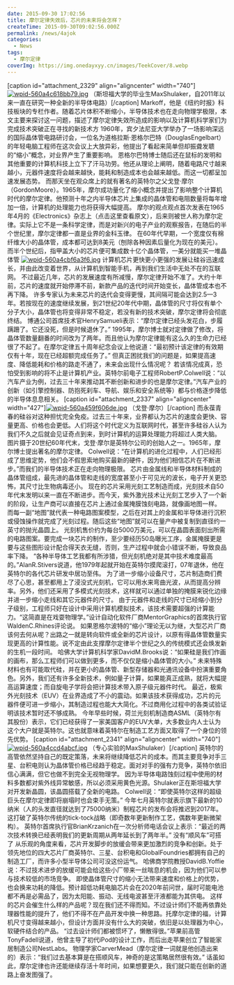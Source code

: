 ```yaml
---
date: 2015-09-30 17:02:56
title: 摩尔定律失效后，芯片的未来将会怎样？
createTime: 2015-09-30T09:02:56.000Z
permalink: /news/4ajok
categories:
  - News
tags:
  - 摩尔定律
coverImg: https://img.onedayxyy.cn/images/TeekCover/8.webp
---
```


[caption id="attachment_2329" align="aligncenter" width="740"][![wpid-560a4c618bb79.jpg](/public/2015/09/wpid-560a4c618bb79.jpg)](/public/2015/09/wpid-560a4c618bb79.jpg) （斯坦福大学的毕业生MaxShulaker，自2011年以来一直在研究一种全新的半导体电路）[/caption] Markoff，他是《纽约时报》科技板块的专栏作者。随着芯片体积不断缩小，半导体技术也在走向物理学极限，本文主要来探讨这一问题，描述了摩尔定律失效所造成的影响以及计算机科学家们为完成技术突破正在寻找的新技术方 1960年，宾夕法尼亚大学举办了一场影响深远的国际晶体管电路研讨会，一位名为道格拉斯·恩格尔巴特（DouglasEngelbart）的年轻电脑工程师在这次会议上大放异彩，他提出了看起来简单但却振聋发聩的“缩小”概念，对业界产生了重要影响。 恩格尔巴特博士随后还在鼠标的发明和其他重要的计算机科技上立下了汗马功劳。他还从理论上阐明，随着电路尺寸越来越小，元器件速度将会越来越快，能耗和制造成本也会越来越低。而这一切都呈加速发展态势。 而那天坐在观众席上的就有著名的英特尔之父戈登·摩尔（GordonMoore）。1965年，摩尔成功量化了缩小概念并提出了影响整个计算机时代的摩尔定律。他预测十年之内半导体芯片上集成的晶体管和电阻数量将每年增加一倍，计算机的处理能力也将获得大幅提高。 摩尔的观点观点首次发表在1965年4月的《Electronics》杂志上（点击这里查看原文），后来则被世人称为摩尔定律。实际上它不是一条科学定律，而是对新兴的电子产业的观察报告，在随后的半个世纪里，摩尔定律都一直是业界的金科玉律。 在60年代早期，一个宽度仅有棉纤维大小的晶体管，成本都可达到8美元（刨除各种因素后量化为现在的美元）。而半个世纪后，指甲盖大小的芯片便可集成数十亿个晶体管，一美分就能买一堆晶体管 [![wpid-560a4cbf6a3f6.jpg](/public/2015/09/wpid-560a4cbf6a3f6.jpg)](/public/2015/09/wpid-560a4cbf6a3f6.jpg) 计算机芯片更快更小更强的发展让硅谷迅速成长，并由此改变着世界，从计算机到智能手机，再到我们生活中无处不在的互联网。 不过最近几年，芯片的发展速度有所减慢，摩尔定律开始不准了。大约十年前，芯片的速度就开始停滞不前，新款产品的迭代时间开始变长，晶体管成本也不再下降。 许多专家认为未来芯片的迭代会变得更慢，其间隔可能会达到2.5—3年。若按现在的速度继续发展，到21世纪20年代中期，晶体管的尺寸将仅有单个分子大小，晶体管也将变得非常不稳定，若没有新的技术突破，摩尔定律将会彻底终结。 博通公司首席技术官HenrySamueli表示：“摩尔定律已经头发花白，步履蹒跚了。它还没死，但是时候退休了。” 1995年，摩尔博士就对定律做了修改，将晶体管数量翻番的时间改为了两年。而且他认为摩尔定律能有这么久的生命力已经很了不起了。在摩尔定律五十周年纪念会议上他说道：“最初预计该定律的有效期仅有十年，现在已经超额完成任务了。” 但真正困扰我们的问题是，如果提高速度、降低能耗和价格的路走不通了，未来会出现什么情况呢？ 若该情况成真，恐怕受到影响的将不止是计算机产业。英特尔前电子工程师RobertP.Colwell说：“以汽车产业为例，过去三十年来推动其不断创新和进步的也是摩尔定律。”汽车产业的创新（如引擎控制器、防抱死刹车、导航、娱乐和安全系统等）都与价格逐步降低的半导体息息相关。 [caption id="attachment_2337" align="aligncenter" width="427"][![wpid-560a459f606de.jpg](/public/2015/09/wpid-560a459f606de.jpg)](/public/2015/09/wpid-560a459f606de.jpg) （戈登·摩尔）[/caption] 而永葆青春的硅谷对这种担忧完全免疫。过去三十年来，业界都认为芯片的速度会更快、容量更高、价格也会更低。人们将这个时代定义为互联网时代，甚至许多硅谷人认为我们不久之后就会见证奇点到来，到时计算机的运算处理能力将超过人类大脑。 图片摄于20世纪60年代末，戈登·摩尔是英特尔公司的创始人之一。1965年，摩尔博士提出著名的摩尔定律。 Colwell说：“在计算机的进化过程中，人们已经形成了思维定势，他们会不假思索地购买最新的硬件，因为他们相信芯片在不断进步。”而我们的半导体技术正在走向物理极限。 芯片由金属线和半导体材料制成的晶体管组成，最先进的晶体管和走线的宽度甚至小于可见光的波长，电子开关更恐怖，其尺寸比生物病毒还小。 现在的芯片采用光刻工艺制造而成，光刻技术自50年代末发明以来一直在不断进步。而今天，紫外激光技术让光刻工艺步入了一个新的阶段，让生产商可以直接在芯片上通过金属掩膜蚀刻电路，就像画地图一样。 而每一副“地图”就代表一种电路图案模型，之后在对其上的金属和半导体进行沉积或侵蚀操作就完成了光刻过程。随后这些“地图”就可以在量产中被复制到直径约一英寸的抛光晶圆上。 光刻机售价约为每台5000万美元，可以在晶圆表面刻出所需的电路图案。要完成一块芯片的制作，至少要经历50岛曝光工序，金属掩膜更是要与这些图形设计配合得天衣无缝，否则，生产过程中就会小错误不断，导致良品率下降。 “各种半导体工艺我都有所涉猎，但光刻机绝对是其中技术难度最高的。”AlanR.Stivers说道，他1979年起就开始在英特尔摸爬滚打，07年退休，他在英特尔的各代芯片研发中居功至伟。 为了进一步缩小设备尺寸，芯片制造商们费尽了心思，甚至都用上了浸没式光刻机，它可以用水来弯曲光波，从而提高分辨率。另外，他们还采用了多模式光刻技术，这样就可以通过单独的掩膜来锐化边缘并进一步缩小走线和其它元器件的尺寸。 由于元器件和走线的尺寸已经缩小到分子级别，工程师只好在设计中采用计算机模拟技术，该技术需要超强的计算能力。“这简直是在戏耍物理学。”设计自动化软件厂商MentorGraphics的首席执行官WaldenC.Rhines评论说。 如果恩格尔波特的“缩小”理论无以为继，大型芯片厂商该何去何从呢？出路之一就是转向软件或全新的芯片设计，以原有得晶体管数量实现更高的计算性能。说不定由此支撑摩尔定律半个世纪之久的传统模式还会焕发新的生机一段时间。 哈佛大学计算机科学家DavidM.Brooks说：“如果硅是我们作画的画布，那么工程师们可以做到更多，而不仅仅是缩小晶体管的大小。” 未来特殊材料也有可能取代硅，并在更小的晶体管、新型存储器和光通讯设备中扮演重要角色。另外，我们还有许多全新技术，例如量子计算，如果能真正成熟，就将大幅提高运算速度；而自旋电子学将会把计算技术带入原子级元器件时代。 最近，极紫外光刻技术（EUV）在业界造成了不小的震动。如果该技术获得成功，芯片的元器件便可进一步缩小，其制造过程也能大大简化。不过商用化过程中的各类试验证明该技术暂时还不够成熟。 今年早些时候，荷兰光刻机制造商ASML（英特尔有其股份）表示，它们已经获得了一家美国客户的EUV大单，大多数业内人士认为这个大户就是英特尔。这也就意味着英特尔在制造工艺方面又取得了一个身位的领先优势。 [caption id="attachment_2341" align="aligncenter" width="740"][![wpid-560a4ccd4abcf.jpg](/public/2015/09/wpid-560a4ccd4abcf.jpg)](/public/2015/09/wpid-560a4ccd4abcf.jpg) （专心实验的MaxShulaker）[/caption] 英特尔的高管依然坚持自己的既定策落，未来将继续降低芯片的成本。而其主要竞争对手三星、台积电则认为晶体管价格已经趋于稳定。面对对手的强有力竞争，英特尔依旧信心满满，但它也做不到完全无视物理学。 因为半导体电路蚀刻过程中使用的材料多数都对紫外线异常敏感，所以必须采用黄色光源。Shulaker正在斯坦福大学对开发新晶圆，该晶圆搭载了全新的电路。 Colwell说：“即使英特尔这样的超级巨头在摩尔定律即将崩塌时也会束手无策。” 今年七月英特尔就表示旗下最新的10纳米（人的头发直径就达到了75000纳米）制程芯片的发布会将推迟到2017年。这打破了英特尔传统的tick-tock战略（即奇数年更新制作工艺，偶数年更新微架构）。 英特尔首席执行官BrianKrzanich在一次分析师电话会议上表示：“最近的两次技术转换已经表明我们的更新周期从两年延长到了两年半。” 没有“顺风车”可搭了 从乐观的角度来看，芯片开发脚步的放缓会带来更加激烈的竞争和创新。处于领先地位的四大芯片厂商英特尔、三星、台积电和GlobalFoundries都拥有自己的制造工厂，而许多小型半导体公司可没这份运气。 哈佛商学院教授DavidB.Yoffie说：不过技术进步的放缓可能会给这些小厂带来一丝喘息的机会，因为他们可以参与技术较低的市场竞争。 即使晶体管尺寸的缩小无法带来速度和价格上的优势，也会换来功耗的降低。预计超低功耗电脑芯片会在2020年前问世，届时可能电池都不再是必需品了，因为太阳能、振动、无线电波甚至汗液都能为其供电。 这样的芯片会催生什么样的产品呢？现在我们还不得而知。不过设计师们不能再依靠处理器性能的提升了，他们不得不在产品开发中换一种思路。托摩尔定律的福，计算机尺寸变得越来越小，但设计方面并没有什么大的突破，依旧是以处理器为中心，软硬件结合的产品。 “过去设计师们都被惯坏了，懒散得很。”苹果前高管TonyFadell说道，他曾主导了初代iPod的设计工作，而后出走苹果创立了智能家居制造公司NestLabs。 物理学家CarverMead（摩尔定律一词就是他创造出来的）表示：“我们过去基本算是在搭顺风车，神奇的是这策略居然很有效。” 话虽如此，摩尔定律也许还能继续存活十年时间，如果想要更久，我们就只能在创新的道路上奋发图强了。
